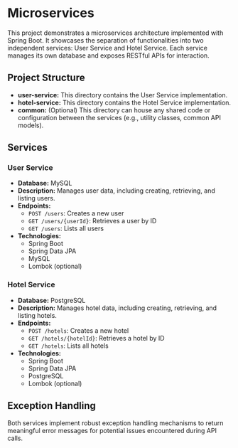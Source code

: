 # Microservices

This project demonstrates a microservices architecture implemented with Spring Boot. It showcases the separation of functionalities into two independent services: User Service and Hotel Service. Each service manages its own database and exposes RESTful APIs for interaction.

## Project Structure

* **user-service:** This directory contains the User Service implementation.
* **hotel-service:** This directory contains the Hotel Service implementation.
* **common:** (Optional) This directory can house any shared code or configuration between the services (e.g., utility classes, common API models).

## Services

### User Service

* **Database:** MySQL
* **Description:** Manages user data, including creating, retrieving, and listing users.
* **Endpoints:**
    * `POST /users`: Creates a new user
    * `GET /users/{userId}`: Retrieves a user by ID
    * `GET /users`: Lists all users
* **Technologies:**
    * Spring Boot
    * Spring Data JPA
    * MySQL
    * Lombok (optional)

### Hotel Service

* **Database:** PostgreSQL
* **Description:** Manages hotel data, including creating, retrieving, and listing hotels.
* **Endpoints:**
    * `POST /hotels`: Creates a new hotel
    * `GET /hotels/{hotelId}`: Retrieves a hotel by ID
    * `GET /hotels`: Lists all hotels
* **Technologies:**
    * Spring Boot
    * Spring Data JPA
    * PostgreSQL
    * Lombok (optional)

## Exception Handling

Both services implement robust exception handling mechanisms to return meaningful error messages for potential issues encountered during API calls.
